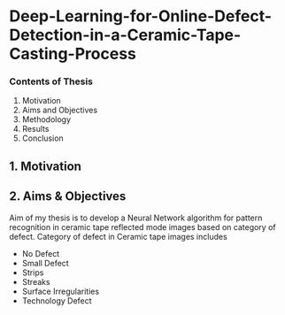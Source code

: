 # Deep-Learning-for-Online-Defect-Detection-in-a-Ceramic-Tape-Casting-Process
### Contents of Thesis
1. Motivation
2. Aims and Objectives
3. Methodology
4. Results 
5. Conclusion

## 1. Motivation

## 2. Aims & Objectives

Aim of my thesis is to develop a Neural Network algorithm for pattern recognition in ceramic tape reflected mode images based on category of defect. Category of defect in Ceramic tape images includes
* No Defect
* Small Defect
* Strips
* Streaks
* Surface Irregularities
* Technology Defect


